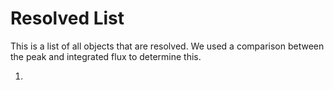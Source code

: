 # Resolved List

This is a list of all objects that are resolved. We used a comparison between the peak and integrated flux to determine this.

1. 
